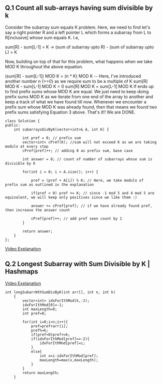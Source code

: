 ## Q.1 Count all sub-arrays having sum divisible by k

Consider the subarray sum equals K problem. Here, we need to find let's say a right pointer R and a left pointer L which forms a subarray from L to R[inclusive] whose sum equals K. I.e,

sum[R] - sum[L-1] = K -> (sum of subarray upto R) - (sum of subarray upto L) = K

Now, building on top of that for this problem, what happens when we take MOD K throughout the above equation.

(sum[R] - sum[L-1]) MOD K = (n * K) MOD K -- Here, I've introduced another number n (>=0) as we require sum to be a multiple of K
sum[R] MOD K - sum[L-1] MOD K = 0
sum[R] MOD K = sum[L-1] MOD K
If ends up to find prefix sums whose MOD K are equal. We just need to keep doing prefix sums MOD K as we iterate from one end of the array to another and 
keep a track of what we have found till now. Whenever we encounter a prefix sum whose MOD K was already found, then that means we found two prefix sums satisfying Equation 3 above. That's it!! We are DONE.

```
class Solution {
public:
    int subarraysDivByK(vector<int>& A, int K) {

        int pref = 0; // prefix sum
        vector<int> cPref(K); //sum will not exceed K as we are taking modulo at every step
        cPref[pref]++; // adding 0 as prefix sum, base case
        
        int answer = 0; // count of number of subarrays whose sum is divisible by K
        
        for(int i = 0; i < A.size(); i++) {
            
            pref = (pref + A[i]) % K; // Here, we take modulo of prefix sum as outlined in the explanation
            
            if(pref < 0) pref += K; // since -1 mod 5 and 4 mod 5 are equivalent, we will keep only positives since we like them :)
                        
            answer += cPref[pref]; // if we have already found pref, then increase the answer count
            
            cPref[pref]++; // add pref seen count by 1
        }
        
        return answer;
    }
};
```

[Video Explanation](https://www.youtube.com/watch?v=QM0klnvTQzk)

## Q.2 Longest Subarray with Sum Divisible by K | Hashmaps 

[Video Explanation](https://www.youtube.com/watch?v=GrV3MTR_Uk0)

```
int longSubarrWthSumDivByK(int arr[], int n, int k)
	{
	    vector<int> idxForIthMod(k,-2);
	    idxForIthMod[0]=-1;
	    int maxLength=0;
	    int pref=0;
	    
	    for(int i=0;i<n;i++){
	        pref=pref+arr[i];
	        pref%=k;
	        if(pref<0)pref+=k;
	        if(idxForIthMod[pref]==-2){
	            idxForIthMod[pref]=i;
	        }
	        else{
	            int x=i-idxForIthMod[pref];
	            maxLength=max(x,maxLength);
	        }
	    }
	    return maxLength;
	}
```
